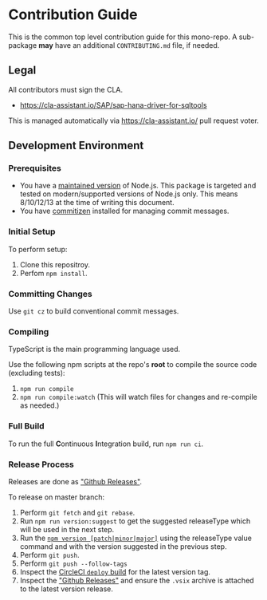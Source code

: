 # Contribution Guide

This is the common top level contribution guide for this mono-repo.
A sub-package **may** have an additional `CONTRIBUTING.md` file, if needed.

## Legal

All contributors must sign the CLA.

- https://cla-assistant.io/SAP/sap-hana-driver-for-sqltools

This is managed automatically via https://cla-assistant.io/ pull request voter.

## Development Environment

### Prerequisites

- You have a [maintained version](https://nodejs.org/en/about/releases/) of Node.js.
  This package is targeted and tested on modern/supported versions of Node.js only.
  This means 8/10/12/13 at the time of writing this document.
- You have [commitizen](https://github.com/commitizen/cz-cli#installing-the-command-line-tool) installed for managing commit messages.

### Initial Setup

To perform setup:

1. Clone this repositroy.
2. Perfom `npm install`.

### Committing Changes

Use `git cz` to build conventional commit messages.

### Compiling

TypeScript is the main programming language used.

Use the following npm scripts at the repo's **root** to compile the source code (excluding tests):

1. `npm run compile`
2. `npm run compile:watch` (This will watch files for changes and re-compile as needed.)

### Full Build

To run the full **C**ontinuous **I**ntegration build, run `npm run ci`.

### Release Process

Releases are done as ["Github Releases"][gh-releases].

To release on master branch:

1. Perform `git fetch` and `git rebase`.
2. Run `npm run version:suggest` to get the suggested releaseType which will be used in the next step.
3. Run the [`npm version [patch|minor|major]`](https://docs.npmjs.com/cli/version) using the releaseType value
  command and with the version suggested in the previous step.
4. Perform `git push`.
5. Perform `git push --follow-tags`
6. Inspect the [CircleCI `deploy` build](https://circleci.com/gh/SAP/sap-hana-driver-for-sqltools) for the latest version tag.
7. Inspect the ["Github Releases"][gh-releases] and ensure the `.vsix` archive is attached to the latest version release.

[gh-releases]: https://github.com/SAP/sap-hana-driver-for-sqltools/releases
